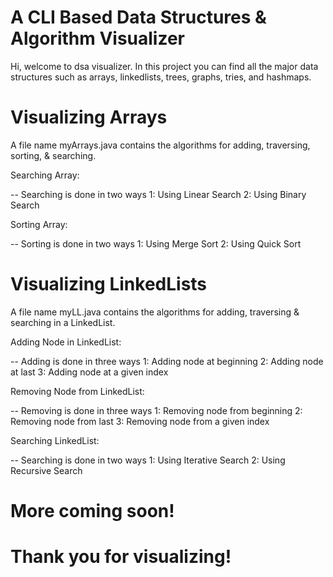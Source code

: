 # A CLI Based Data Structures & Algorithm Visualizer

Hi, welcome to dsa visualizer. In this project you can find all the
major data structures such as arrays, linkedlists, trees, graphs,
tries, and hashmaps.

# Visualizing Arrays

A file name myArrays.java contains the algorithms for adding, traversing,
sorting, & searching.

Searching Array:

-- Searching is done in two ways
   1: Using Linear Search
   2: Using Binary Search

Sorting Array:

-- Sorting is done in two ways
   1: Using Merge Sort
   2: Using Quick Sort

# Visualizing LinkedLists

A file name myLL.java contains the algorithms for adding, traversing & searching
in a LinkedList.

Adding Node in LinkedList:

-- Adding is done in three ways
   1: Adding node at beginning
   2: Adding node at last
   3: Adding node at a given index

Removing Node from LinkedList:

-- Removing is done in three ways
   1: Removing node from beginning
   2: Removing node from last
   3: Removing node from a given index

Searching LinkedList:

-- Searching is done in two ways
   1: Using Iterative Search
   2: Using Recursive Search


# More coming soon!


# Thank you for visualizing!
